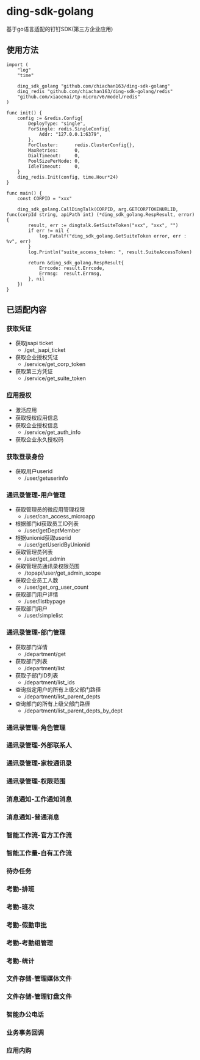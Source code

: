 # ding-sdk-golang
基于go语言适配的钉钉SDK(第三方企业应用)
## 使用方法
```
import (
	"log"
	"time"

	ding_sdk_golang "github.com/chiachan163/ding-sdk-golang"
	ding_redis "github.com/chiachan163/ding-sdk-golang/redis"
	"github.com/xiaoenai/tp-micro/v6/model/redis"
)

func init() {
	config := &redis.Config{
		DeployType: "single",
		ForSingle: redis.SingleConfig{
			Addr: "127.0.0.1:6379",
		},
		ForCluster:      redis.ClusterConfig{},
		MaxRetries:      0,
		DialTimeout:     0,
		PoolSizePerNode: 0,
		IdleTimeout:     0,
	}
	ding_redis.Init(config, time.Hour*24)
}

func main() {
    const CORPID = "xxx"

    ding_sdk_golang.CallDingTalk(CORPID, arg.GETCORPTOKENURLID, func(corpId string, apiPath int) (*ding_sdk_golang.RespResult, error) {
		result, err := dingtalk.GetSuiteToken("xxx", "xxx", "")
		if err != nil {
			log.Fatalf("ding_sdk_golang.GetSuiteToken error, err : %v", err)
		}
		log.Println("suite_access_token: ", result.SuiteAccessToken)

		return &ding_sdk_golang.RespResult{
			Errcode: result.Errcode,
			Errmsg:  result.Errmsg,
		}, nil
	})
}
```
## 已适配内容
### 获取凭证
- 获取jsapi ticket 
    - /get_jsapi_ticket
- 获取企业授权凭证
    - /service/get_corp_token
- 获取第三方凭证 
    - /service/get_suite_token
### 应用授权
- 激活应用 
- 获取授权应用信息 
- 获取企业授权信息 
    - /service/get_auth_info
- 获取企业永久授权码 
### 获取登录身份
- 获取用户userid 
    - /user/getuserinfo

### 通讯录管理-用户管理
- 获取管理员的微应用管理权限 
    - /user/can_access_microapp
- 根据部门id获取员工ID列表 
    - /user/getDeptMember
- 根据unionid获取userid
    - /user/getUseridByUnionid
- 获取管理员列表
    - /user/get_admin
- 获取管理员通讯录权限范围
    - /topapi/user/get_admin_scope
- 获取企业员工人数 
    - /user/get_org_user_count
- 获取部门用户详情 
    - /user/listbypage
- 获取部门用户 
    - /user/simplelist

### 通讯录管理-部门管理
- 获取部门详情
    - /department/get
- 获取部门列表
    - /department/list
- 获取子部门ID列表 
    - /department/list_ids
- 查询指定用户的所有上级父部门路径
    - /department/list_parent_depts
- 查询部门的所有上级父部门路径
    - /department/list_parent_depts_by_dept
    
### 通讯录管理-角色管理
### 通讯录管理-外部联系人
### 通讯录管理-家校通讯录
### 通讯录管理-权限范围
### 消息通知-工作通知消息
### 消息通知-普通消息
### 智能工作流-官方工作流
### 智能工作量-自有工作流
### 待办任务
### 考勤-排班
### 考勤-班次
### 考勤-假勤审批
### 考勤-考勤组管理
### 考勤-统计
### 文件存储-管理媒体文件
### 文件存储-管理钉盘文件
### 智能办公电话
### 业务事务回调
### 应用内购